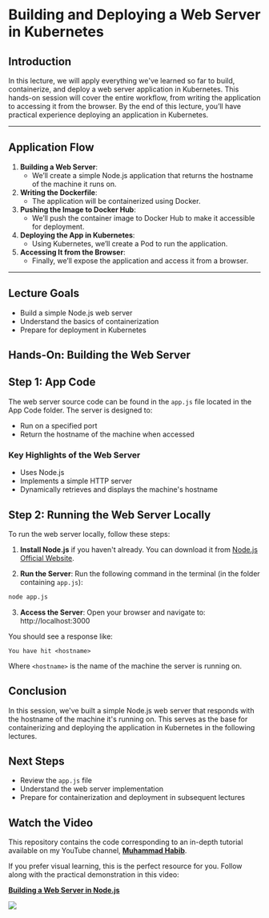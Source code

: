 # Building and Deploying a Web Server in Kubernetes  

## Introduction  

In this lecture, we will apply everything we've learned so far to build, containerize, and deploy a web server application in Kubernetes. This hands-on session will cover the entire workflow, from writing the application to accessing it from the browser. By the end of this lecture, you’ll have practical experience deploying an application in Kubernetes.  

---

## Application Flow  

1. **Building a Web Server**:  
   - We’ll create a simple Node.js application that returns the hostname of the machine it runs on.  
2. **Writing the Dockerfile**:  
   - The application will be containerized using Docker.  
3. **Pushing the Image to Docker Hub**:  
   - We’ll push the container image to Docker Hub to make it accessible for deployment.  
4. **Deploying the App in Kubernetes**:  
   - Using Kubernetes, we’ll create a Pod to run the application.  
5. **Accessing It from the Browser**:  
   - Finally, we’ll expose the application and access it from a browser.  

---

## Lecture Goals

- Build a simple Node.js web server
- Understand the basics of containerization
- Prepare for deployment in Kubernetes


## Hands-On: Building the Web Server  

## Step 1: App Code

The web server source code can be found in the `app.js` file located in the App Code folder. The server is designed to:
- Run on a specified port
- Return the hostname of the machine when accessed

### Key Highlights of the Web Server

- Uses Node.js
- Implements a simple HTTP server
- Dynamically retrieves and displays the machine's hostname

## Step 2: Running the Web Server Locally

To run the web server locally, follow these steps:

1. **Install Node.js** if you haven't already. You can download it from [Node.js Official Website](https://nodejs.org/).

3. **Run the Server**: Run the following command in the terminal (in the folder containing `app.js`):

```bash
node app.js
```

3. **Access the Server**: Open your browser and navigate to: http://localhost:3000

You should see a response like:

```
You have hit <hostname>
```

Where `<hostname>` is the name of the machine the server is running on.

## Conclusion

In this session, we've built a simple Node.js web server that responds with the hostname of the machine it's running on. This serves as the base for containerizing and deploying the application in Kubernetes in the following lectures.

## Next Steps

- Review the `app.js` file
- Understand the web server implementation
- Prepare for containerization and deployment in subsequent lectures

## Watch the Video

This repository contains the code corresponding to an in-depth tutorial available on my YouTube channel, <a href="https://www.youtube.com/@muhammadhabib-urrehman/videos" target="_blank"><b>Muhammad Habib</b></a>.

If you prefer visual learning, this is the perfect resource for you. Follow along with the practical demonstration in this video:

**[Building a Web Server in Node.js](https://youtu.be/h_vLut_yZmw)**

<a href="https://youtu.be/h_vLut_yZmw" target="_blank"><img src="https://github.com/sujatagunale/EasyRead/assets/151519281/1736fca5-a031-4854-8c09-bc110e3bc16d" /></a> 